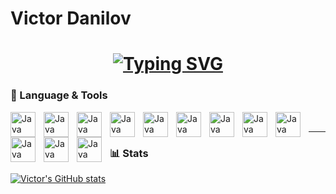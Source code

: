 # Victor Danilov

<h1 align="center">
  <a href="https://git.io/typing-svg"><img src="https://readme-typing-svg.herokuapp.com?font=Kanit&pause=1000&color=1F9718&center=true&vCenter=true&random=false&width=435&lines=Welcome+to+my+GitHub" alt="Typing SVG" /></a>
</h1>


### 🧰 Language & Tools

<img align="left" alt="Java" width="40px" style="padding-right:10px;" src="https://cdn.jsdelivr.net/gh/devicons/devicon/icons/java/java-original.svg">
<img align="left" alt="Java" width="40px" style="padding-right:10px;" src="https://cdn.jsdelivr.net/gh/devicons/devicon/icons/c/c-line.svg">
<img align="left" alt="Java" width="40px" style="padding-right:10px;" src="https://cdn.jsdelivr.net/gh/devicons/devicon/icons/cplusplus/cplusplus-line.svg">
<img align="left" alt="Java" width="40px" style="padding-right:10px;" src="https://cdn.jsdelivr.net/gh/devicons/devicon/icons/html5/html5-plain.svg">
<img align="left" alt="Java" width="40px" style="padding-right:10px;" src="https://cdn.jsdelivr.net/gh/devicons/devicon/icons/css3/css3-plain.svg">
<img align="left" alt="Java" width="40px" style="padding-right:10px;" src="https://cdn.jsdelivr.net/gh/devicons/devicon/icons/python/python-original.svg">
<img align="left" alt="Java" width="40px" style="padding-right:10px;" src="https://cdn.jsdelivr.net/gh/devicons/devicon/icons/git/git-original.svg">
<img align="left" alt="Java" width="40px" style="padding-right:10px;" src="https://cdn.jsdelivr.net/gh/devicons/devicon/icons/arduino/arduino-original.svg">
<img align="left" alt="Java" width="40px" style="padding-right:10px;" src="https://cdn.jsdelivr.net/gh/devicons/devicon/icons/linux/linux-original.svg">
<img align="left" alt="Java" width="40px" style="padding-right:10px;" src="https://cdn.jsdelivr.net/gh/devicons/devicon/icons/vscode/vscode-original.svg">
<img align="left" alt="Java" width="40px" style="padding-right:10px;" src="https://cdn.jsdelivr.net/gh/devicons/devicon/icons/docker/docker-original.svg">
<img align="left" alt="Java" width="40px" style="padding-right:10px;" src="https://cdn.jsdelivr.net/gh/devicons/devicon/icons/apache/apache-original-wordmark.svg">
<br />

  ---

### 📊 Stats

[![Victor's GitHub stats](https://github-readme-stats-beta-mauve-94.vercel.app/api?username=Victor-Danilov&show_icons=true&theme=transparent&hide=issues,stars)](https://github.com/Victor-Danilov/github-readme-stats)










